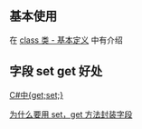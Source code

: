 ## 基本使用

在 [class 类 - 基本定义](./class%20类) 中有介绍


## 字段 set get 好处

[C#中{get;set;}](https://blog.csdn.net/qq_40091720/article/details/87935319)

[为什么要用 set，get 方法封装字段](https://blog.csdn.net/qq_36854840/article/details/69372455)
